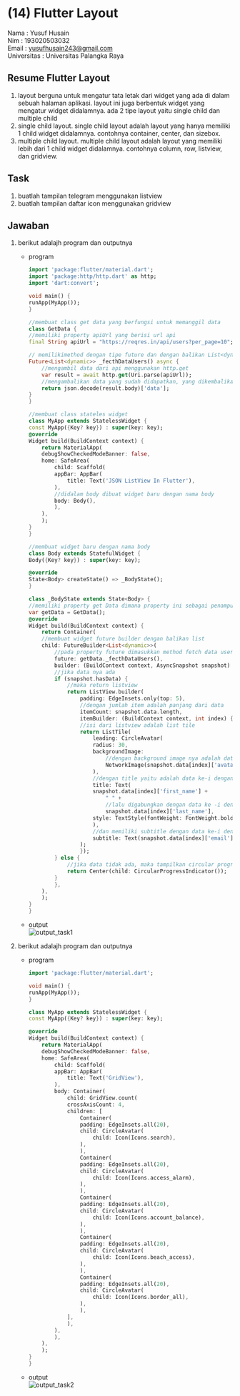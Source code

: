 # (14) Flutter Layout

Nama : Yusuf Husain <br>
Nim : 193020503032 <br>
Email : yusufhusain243@gmail.com <br>
Universitas : Universitas Palangka Raya

## Resume Flutter Layout

1. layout berguna untuk mengatur tata letak dari widget yang ada di dalam sebuah halaman aplikasi. layout ini juga berbentuk widget yang mengatur widget didalamnya. ada 2 tipe layout yaitu single child dan multiple child
2. single child layout. single child layout adalah layout yang hanya memiliki 1 child widget didalamnya. contohnya container, center, dan sizebox.
3. multiple child layout. multiple child layout adalah layout yang memiliki lebih dari 1 child widget didalamnya. contohnya column, row, listview, dan gridview.

## Task

1. buatlah tampilan telegram menggunakan listview
2. buatlah tampilan daftar icon menggunakan gridview

## Jawaban

1. berikut adalajh program dan outputnya

   - program

     ```dart
     import 'package:flutter/material.dart';
     import 'package:http/http.dart' as http;
     import 'dart:convert';

     void main() {
     runApp(MyApp());
     }

     //membuat class get data yang berfungsi untuk memanggil data
     class GetData {
     //memiliki property apiUrl yang berisi url api
     final String apiUrl = "https://reqres.in/api/users?per_page=10";

     // memilikimethod dengan tipe future dan dengan balikan List<dynamic>
     Future<List<dynamic>> _fecthDataUsers() async {
         //mengambil data dari api menggunakan http.get
         var result = await http.get(Uri.parse(apiUrl));
         //mengambalikan data yang sudah didapatkan, yang dikembalikan hanya data yang memiliki key ['data']
         return json.decode(result.body)['data'];
     }
     }

     //membuat class stateles widget
     class MyApp extends StatelessWidget {
     const MyApp({Key? key}) : super(key: key);
     @override
     Widget build(BuildContext context) {
         return MaterialApp(
         debugShowCheckedModeBanner: false,
         home: SafeArea(
             child: Scaffold(
             appBar: AppBar(
                 title: Text('JSON ListView In Flutter'),
             ),
             //didalam body dibuat widget baru dengan nama body
             body: Body(),
             ),
         ),
         );
     }
     }

     //membuat widget baru dengan nama body
     class Body extends StatefulWidget {
     Body({Key? key}) : super(key: key);

     @override
     State<Body> createState() => _BodyState();
     }

     class _BodyState extends State<Body> {
     //memiliki property get Data dimana property ini sebagai penampung class GetData
     var getData = GetData();
     @override
     Widget build(BuildContext context) {
         return Container(
         //membuat widget future builder dengan balikan list
         child: FutureBuilder<List<dynamic>>(
             //pada property future dimasukkan method fetch data user dari clas get data
             future: getData._fecthDataUsers(),
             builder: (BuildContext context, AsyncSnapshot snapshot) {
             //jika data nya ada
             if (snapshot.hasData) {
                 //maka return listview
                 return ListView.builder(
                     padding: EdgeInsets.only(top: 5),
                     //dengan jumlah item adalah panjang dari data
                     itemCount: snapshot.data.length,
                     itemBuilder: (BuildContext context, int index) {
                     //isi dari listview adalah list tile
                     return ListTile(
                         leading: CircleAvatar(
                         radius: 30,
                         backgroundImage:
                             //dengan background image nya adalah data ke-i dengan key avatar
                             NetworkImage(snapshot.data[index]['avatar']),
                         ),
                         //dengan title yaitu adalah data ke-i dengan key first_name
                         title: Text(
                         snapshot.data[index]['first_name'] +
                             " " +
                             //lalu digabungkan dengan data ke -i dengan key last_name
                             snapshot.data[index]['last_name'],
                         style: TextStyle(fontWeight: FontWeight.bold),
                         ),
                         //dan memiliki subtitle dengan data ke-i dengan key email
                         subtitle: Text(snapshot.data[index]['email']),
                     );
                     });
             } else {
                 //jika data tidak ada, maka tampilkan circular progress indicator
                 return Center(child: CircularProgressIndicator());
             }
             },
         ),
         );
     }
     }

     ```

   - output<br>
      ![output_task1](https://user-images.githubusercontent.com/74952343/159401576-f29d0386-98db-45f8-87de-a509c80ae037.jpeg)

2. berikut adalajh program dan outputnya

   - program

     ```dart
     import 'package:flutter/material.dart';

     void main() {
     runApp(MyApp());
     }

     class MyApp extends StatelessWidget {
     const MyApp({Key? key}) : super(key: key);

     @override
     Widget build(BuildContext context) {
         return MaterialApp(
         debugShowCheckedModeBanner: false,
         home: SafeArea(
             child: Scaffold(
             appBar: AppBar(
                 title: Text('GridView'),
             ),
             body: Container(
                 child: GridView.count(
                 crossAxisCount: 4,
                 children: [
                     Container(
                     padding: EdgeInsets.all(20),
                     child: CircleAvatar(
                         child: Icon(Icons.search),
                     ),
                     ),
                     Container(
                     padding: EdgeInsets.all(20),
                     child: CircleAvatar(
                         child: Icon(Icons.access_alarm),
                     ),
                     ),
                     Container(
                     padding: EdgeInsets.all(20),
                     child: CircleAvatar(
                         child: Icon(Icons.account_balance),
                     ),
                     ),
                     Container(
                     padding: EdgeInsets.all(20),
                     child: CircleAvatar(
                         child: Icon(Icons.beach_access),
                     ),
                     ),
                     Container(
                     padding: EdgeInsets.all(20),
                     child: CircleAvatar(
                         child: Icon(Icons.border_all),
                     ),
                     ),
                 ],
                 ),
             ),
             ),
         ),
         );
     }
     }

     ```

   - output<br>
      ![output_task2](https://user-images.githubusercontent.com/74952343/159401609-3ff17113-8710-4e50-8d6a-7255fe027f02.jpeg)

